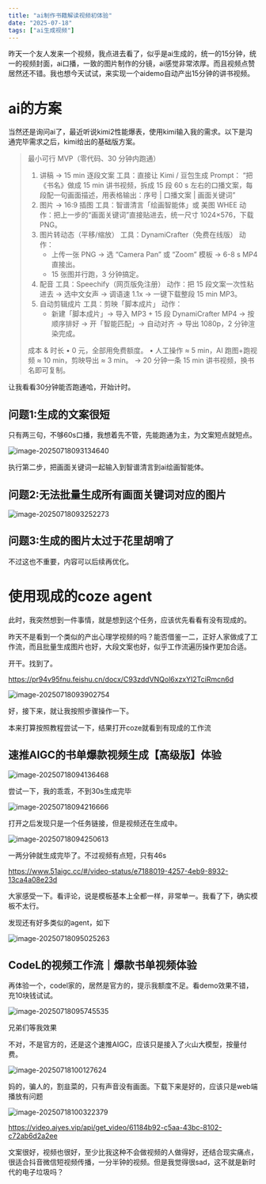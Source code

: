 ```yaml
---
title: "ai制作书籍解读视频初体验"
date: "2025-07-18"
tags: ["ai生成视频"]
---
```


昨天一个友人发来一个视频，我点进去看了，似乎是ai生成的，统一的15分钟，统一的视频封面，ai口播，一致的图片制作的分镜，ai感觉非常浓厚。而且视频点赞居然还不错。我也想今天试试，来实现一个aidemo自动产出15分钟的讲书视频。

# ai的方案

当然还是询问ai了，最近听说kimi2性能爆表，使用kimi输入我的需求。以下是沟通完毕需求之后，kimi给出的基础版方案。

> 最小可行 MVP（零代码、30 分钟内跑通）
>
> 1. 讲稿 → 15 min 逐段文案
>    工具：直接让 Kimi / 豆包生成
>    Prompt：
>    “把《书名》做成 15 min 讲书视频，拆成 15 段 60 s 左右的口播文案，每段配一句画面描述，用表格输出：序号 | 口播文案 | 画面关键词”
> 2. 图片 → 16:9 插图
>    工具：智谱清言「绘画智能体」或 美图 WHEE 
>    动作：把上一步的“画面关键词”直接贴进去，统一尺寸 1024×576，下载 PNG。
> 3. 图片转动态（平移/缩放）
>    工具：DynamiCrafter（免费在线版）
>    动作：
>    - 上传一张 PNG → 选 “Camera Pan” 或 “Zoom” 模板 → 6-8 s MP4 直接出。
>    - 15 张图并行跑，3 分钟搞定。
> 4. 配音
>    工具：Speechify（网页版免注册）
>    动作：把 15 段文案一次性粘进去 → 选中文女声 → 调语速 1.1x → 一键下载整段 15 min MP3。
> 5. 自动剪辑成片
>    工具：剪映「脚本成片」
>    动作：
>    - 新建「脚本成片」→ 导入 MP3 + 15 段 DynamiCrafter MP4 → 按顺序排好 → 开「智能匹配」→ 自动对齐 → 导出 1080p，2 分钟渲染完成。
>
> 成本 & 时长
> • 0 元，全部用免费额度。
> • 人工操作 ≈ 5 min，AI 跑图+跑视频 ≈ 10 min，剪映导出 ≈ 3 min。
> → 20 分钟一条 15 min 讲书视频，换书名即可复制。

让我看看30分钟能否跑通哈，开始计时。

## 问题1:生成的文案很短

只有两三句，不够60s口播，我想着先不管，先能跑通为主，为文案短点就短点。

![image-20250718093134640](https://qingyinoteimgs.oss-cn-beijing.aliyuncs.com/20250718093136923.png)

执行第二步，把画面关键词一起输入到智谱清言到ai绘画智能体。

## 问题2:无法批量生成所有画面关键词对应的图片

![image-20250718093252273](https://qingyinoteimgs.oss-cn-beijing.aliyuncs.com/20250718093254361.png)

## 问题3:生成的图片太过于花里胡哨了

不过这也不重要，内容可以后续再优化。

# 使用现成的coze agent

此时，我突然想到一件事情，就是想到这个任务，应该优先看看有没有现成的。

昨天不是看到一个类似的产出心理学视频的吗？能否借鉴一二，正好人家做成了工作流，而且批量生成图片也好，大段文案也好，似乎工作流遍历操作更加合适。

开干。找到了。

https://pr94v95fnu.feishu.cn/docx/C93zddVNQol6xzxYI2TciRmcn6d

![image-20250718093902754](https://qingyinoteimgs.oss-cn-beijing.aliyuncs.com/20250718093904753.png)

好，接下来，就让我按照步骤操作一下。

本来打算按照教程尝试一下，结果打开coze就看到有现成的工作流

## 速推AIGC的书单爆款视频生成【高级版】体验

![image-20250718094136468](https://qingyinoteimgs.oss-cn-beijing.aliyuncs.com/20250718094139792.png)

尝试一下，我的乖乖，不到30s生成完毕

![image-20250718094216666](https://qingyinoteimgs.oss-cn-beijing.aliyuncs.com/20250718094219665.png)

打开之后发现只是一个任务链接，但是视频还在生成中。

![image-20250718094250613](https://qingyinoteimgs.oss-cn-beijing.aliyuncs.com/20250718094253782.png)

一两分钟就生成完毕了。不过视频有点短，只有46s

https://www.51aigc.cc/#/video-status/e7188019-4257-4eb9-8932-13ca4a08e23d

大家感受一下。看评论，说是模板基本上全都一样，非常单一。我看了下，确实模板不太行。

发现还有好多类似的agent，如下

![image-20250718095025263](https://qingyinoteimgs.oss-cn-beijing.aliyuncs.com/20250718095028638.png)

## CodeL的视频工作流｜爆款书单视频体验

再体验一个，codel家的，居然是官方的，提示我额度不足。看demo效果不错，充10块钱试试。

![image-20250718095745535](https://qingyinoteimgs.oss-cn-beijing.aliyuncs.com/20250718095748032.png)

兄弟们等我效果

不对，不是官方的，还是这个速推AIGC，应该只是接入了火山大模型，按量付费。

![image-20250718100127624](https://qingyinoteimgs.oss-cn-beijing.aliyuncs.com/20250718100129890.png)

妈的，骗人的，割韭菜的，只有声音没有画面。下载下来是好的，应该只是web端播放有问题

![image-20250718100322379](https://qingyinoteimgs.oss-cn-beijing.aliyuncs.com/20250718100324613.png)

https://video.aiyes.vip/api/get_video/61184b92-c5aa-43bc-8102-c72ab6d2a2ee

文案很好，视频也很好，至少比我这种不会做视频的人做得好，还结合现实痛点，很适合抖音微信短视频传播，一分半钟的视频。但是我觉得很sad，这不就是新时代的电子垃圾吗？
